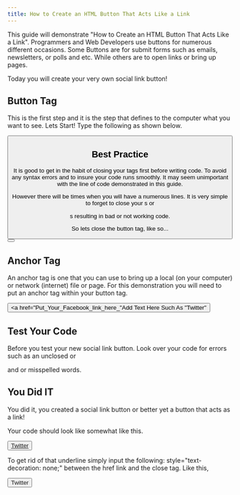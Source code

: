 ```yaml
---
title: How to Create an HTML Button That Acts Like a Link
---
```


This guide will demonstrate "How to Create an HTML Button That Acts Like a Link".
Programmers and Web Developers use buttons for numerous different occasions. Some Buttons are for submit forms such as emails, newsletters, or polls and etc. While others are to open links or bring up pages.

Today you will create your very own social link button!

## Button Tag

This is the first step and it is the step that defines to the computer
what you want to see. Lets Start! Type the following as shown below.

<button>

## Best Practice

It is good to get in the habit of closing your tags first before writing code. To avoid any syntax errors and to insure your code runs smoothly. It may seem unimportant with the line of code demonstrated in this guide.

However there will be times when you will have a numerous lines. It is very simple to forget to close your <tag>s or <div>s resulting in bad or not working code.

So lets close the button tag, like so...

<button></button>

## Anchor Tag

An anchor tag is one that you can use to bring up a local (on your computer) or network (internet) file or page. For this demonstration you will need to put an anchor tag within your button tag.

<button><a href="Put_Your_Facebook_link_here_"</a>Add Text Here Such As "Twitter"</button>

## Test Your Code

Before you test your new social link button. Look over your code for errors such as an unclosed <tag> or <div> and or misspelled words.

## You Did IT

You did it, you created a social link button or better yet a button that acts as a link!

Your code should look like somewhat like this.

<button><a href="https://twitter.com/_Jameslemon">Twitter</a></button>

To get rid of that underline simply input the following: style="text-decoration: none;" between the href link and the close tag. Like this,

<button><a href="https://twitter.com/_Jameslemon" style="text-decoration: none;">Twitter</a></button>

